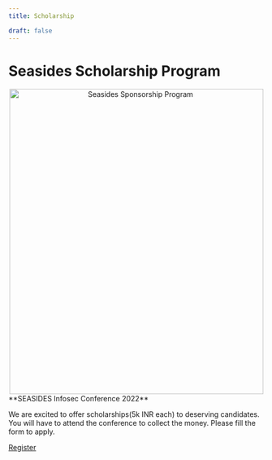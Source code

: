 ```yaml
---
title: Scholarship

draft: false
---
```


<h1><b>Seasides Scholarship Program</b></h1>

<center><img src="/images/scholarship.jpg" alt="Seasides Sponsorship Program" width="500" height="600"></center>
**SEASIDES Infosec Conference 2022**

We are excited to offer scholarships(5k INR each) to deserving candidates. You will have to attend the conference to collect the money. Please fill the form to apply.

<a align="center" class="btn primary" target="_blank" rel="noopener" href="https://forms.gle/xSiLxzpd37Nj6mV26">Register</a>